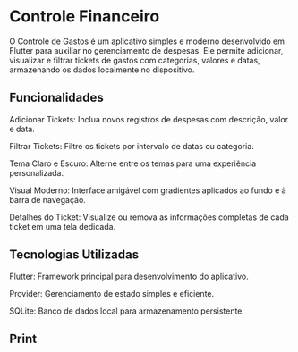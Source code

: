 # Controle Financeiro

O Controle de Gastos é um aplicativo simples e moderno desenvolvido em Flutter para auxiliar no gerenciamento de despesas. Ele permite adicionar, visualizar e filtrar tickets de gastos com categorias, valores e datas, armazenando os dados localmente no dispositivo.

## Funcionalidades

Adicionar Tickets: Inclua novos registros de despesas com descrição, valor e data.

Filtrar Tickets: Filtre os tickets por intervalo de datas ou categoria.

Tema Claro e Escuro: Alterne entre os temas para uma experiência personalizada.

Visual Moderno: Interface amigável com gradientes aplicados ao fundo e à barra de navegação.

Detalhes do Ticket: Visualize ou remova as informações completas de cada ticket em uma tela dedicada.

## Tecnologias Utilizadas

Flutter: Framework principal para desenvolvimento do aplicativo.

Provider: Gerenciamento de estado simples e eficiente.

SQLite: Banco de dados local para armazenamento persistente.

## Print